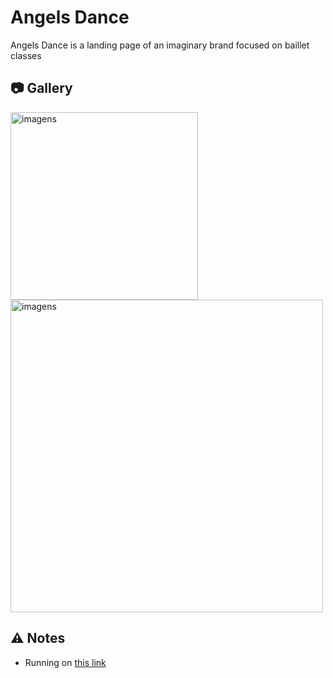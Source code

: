 # Angels Dance

Angels Dance is a landing page of an imaginary brand focused on baillet classes

## 📷 Gallery

<img src="https://i.imgur.com/5u9kXEM.png" width="300" height="" alt="imagens">

<img src="https://i.imgur.com/5u9kXEM.png" width="500" height="" alt="imagens">


## ⚠️ Notes

- Running on [this link](https://angels-dance.gabriellarocca.com.br/)
